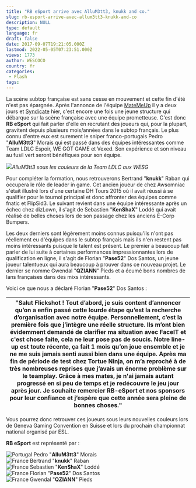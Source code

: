 ```yaml
---
title: "RB eSport arrive avec AlluM3tt3, knukk and co."
slug: rb-esport-arrive-avec-allum3tt3-knukk-and-co
description: NULL
type: default
language: fr
draft: false
date: 2017-09-07T19:21:05.000Z
lastmod: 2022-05-05T07:23:51.000Z
views: 1773
author: WESCOCO
country: fr
categories:
 - Flash
tags:
---
```

La scène subtop française est sans cesse en mouvement et cette fin d'été n'est pas épargnée. Après l'annonce de l'équipe [MateMeUp](/flash/matemeup-debarque-avec-une-jeune-formation/632) il y a deux jours et [Syndicate](/flash/uzzziii-revient-avec-syndicate-et-sans-fxy0/634) hier, c'est encore une fois une jeune structure qui débarque sur la scène française avec une équipe prometteuse. C'est donc **RB eSport** qui fait parler d'elle en recrutant des joueurs qui, pour la plupart, gravitent depuis plusieurs mois/années dans le subtop français. Le plus connu d'entre eux est surement le sniper franco-portugais Pedro "**AlluM3tt3**" Morais qui est passé dans des équipes intéressantes comme Team LDLC Espoir, WE GOT GAME et Vexed. Son expérience et son niveau au fusil vert seront bénéfiques pour son équipe. 

![](https://flickshot-ue.s3.eu-west-2.amazonaws.com/flickshot/article/59b28c68bd90b/images/DYVYoNw0fTs7SpbXVC95zVAz1y44liKT2L8jNwDL.jpeg)_AlluM3tt3 sous les couleurs de la Team LDLC aux WESG_

Pour compléter la formation, nous retrouverons Bertrand "**knukk**" Raban qui occupera le rôle de leader in game. Cet ancien joueur de chez Awsomniac s'était illustré lors d'une certaine DH Tours 2015 où il avait réussi à se qualifier pour le tournoi principal et donc affronter des équipes comme fnatic et FlipSid3\. Le suivant revient dans une équipe intéressante après un échec chez dizLown, il s'agit de Sebastien "**KenShaX**" Loddé qui avait réalisé de belles choses lors de son passage chez les anciens E-Corp Bumpers.

Les deux derniers sont légèrement moins connus puisqu'ils n'ont pas réellement eu d'équipes dans le subtop français mais ils n'en restent pas moins intéressants puisque le talent est présent. Le premier a beaucoup fait parler de lui suite à certaines performances impressionnantes lors de qualification en ligne, il s'agit de Florian "**Pase52**" Dos Santos, un jeune joueur talentueux qui aura beaucoup à prouver dans ce nouveau projet. Le dernier se nomme Gwendal "**QZIANN**" Pieds et a écumé bons nombres de lans françaises dans des mixs intéressants.

Voici ce que nous a déclaré Florian "**Pase52**" Dos Santos :

| "Salut Flickshot ! Tout d’abord, je suis content d’annoncer qu’on a enfin passé cette lourde étape qu’est la recherche d’organisation avec notre équipe. Personnellement, c’est la première fois que j’intègre une réelle structure. Ils m’ont bien évidemment demandé de clarifier ma situation avec FaceIT et c'est chose faite, cela ne leur pose pas de soucis. Notre line-up est toute récente, ça fait 1 mois qu’on joue ensemble et je ne me suis jamais senti aussi bien dans une équipe. Après ma fin de période de test chez Tortue Ninja, on m’a reproché à de très nombreuses reprises que j’avais un énorme problème sur le teamplay. Grâce à mes mates, je n'ai jamais autant progressé en si peu de temps et je redécouvre le jeu jour après jour. Je souhaite remercier RB-eSport et nos sponsors pour leur confiance et j’espère que cette année sera pleine de bonnes choses." |
| ------------------------------------------------------------------------------------------------------------------------------------------------------------------------------------------------------------------------------------------------------------------------------------------------------------------------------------------------------------------------------------------------------------------------------------------------------------------------------------------------------------------------------------------------------------------------------------------------------------------------------------------------------------------------------------------------------------------------------------------------------------------------------------------------------------------------------------------------------------------------------------------------ |

Vous pourrez donc retrouver ces joueurs sous leurs nouvelles couleurs lors de Geneva Gaming Convention en Suisse et lors du prochain championnat national organisé par ESL.

**RB eSport** est représenté par :

![Portugal](/images/countries/pt.svg)⁠ Pedro "**AlluM3tt3**" Morais  
![France](/images/countries/fr.svg)⁠ Bertrand "**knukk**" Raban  
![France](/images/countries/fr.svg)⁠ Sebastien "**KenShaX**" Loddé  
![France](/images/countries/fr.svg)⁠ Florian "**Pase52**" Dos Santos  
![France](/images/countries/fr.svg)⁠ Gwendal "**QZIANN**" Pieds
